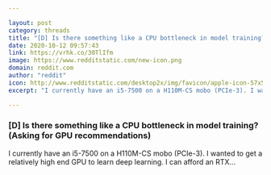 ```yaml
---

layout: post
category: threads
title: "[D] Is there something like a CPU bottleneck in model training? (Asking for GPU recommendations)"
date: 2020-10-12 09:57:43
link: https://vrhk.co/30TlIfm
image: https://www.redditstatic.com/new-icon.png
domain: reddit.com
author: "reddit"
icon: http://www.redditstatic.com/desktop2x/img/favicon/apple-icon-57x57.png
excerpt: "I currently have an i5-7500 on a H110M-CS mobo (PCIe-3). I wanted to get a relatively high end GPU to learn deep learning. I can afford an RTX..."

---
```


### [D] Is there something like a CPU bottleneck in model training? (Asking for GPU recommendations)

I currently have an i5-7500 on a H110M-CS mobo (PCIe-3). I wanted to get a relatively high end GPU to learn deep learning. I can afford an RTX...